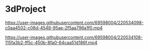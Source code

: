 # 3dProject


https://user-images.githubusercontent.com/69598004/220534098-c0aa4502-c08d-4548-95ae-2f5aa796a1f0.mp4



https://user-images.githubusercontent.com/69598004/220534108-115fa3b2-ff5c-450b-8fa0-64caa51d186f.mp4

